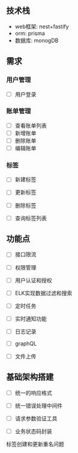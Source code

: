 ## 技术栈

- web框架: nest+fastify
- orm: prisma
- 数据库: monogDB

## 需求

### 用户管理
- [ ] 用户登录

### 账单管理
- [ ] 查看账单列表
- [ ] 新增账单
- [ ] 删除账单
- [ ] 编辑账单

### 标签
- [ ] 新建标签
- [ ] 更新标签
- [ ] 删除标签
- [ ] 查询标签列表


## 功能点
- [ ] 接口限流
- [ ] 权限管理
- [ ] 用户认证和授权
- [ ] ELK实现数据过滤和搜索
- [ ] 定时任务
- [ ] 实时通知功能
- [ ] 日志记录
- [ ] graphQL
- [ ] 文件上传


##  基础架构搭建
- [ ] 统一的响应格式
- [ ] 统一错误处理中间件
- [ ] 请求参数验证工具
- [ ] 业务状态码封装


标签创建和更新重名问题